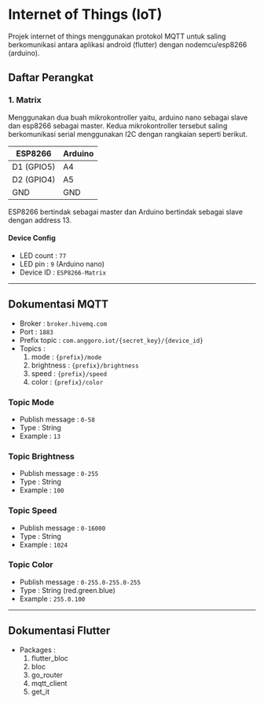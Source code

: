 # Internet of Things (IoT)

Projek internet of things menggunakan protokol MQTT untuk saling berkomunikasi antara aplikasi android (flutter) dengan nodemcu/esp8266 (arduino).

## Daftar Perangkat

### 1. Matrix

Menggunakan dua buah mikrokontroller yaitu, arduino nano sebagai slave dan esp8266 sebagai master. Kedua mikrokontroller tersebut saling berkomunikasi serial menggunakan I2C dengan rangkaian seperti berikut.

| ESP8266    | Arduino |
| ---------- | ------- |
| D1 (GPIO5) | A4      |
| D2 (GPIO4) | A5      |
| GND        | GND     |

ESP8266 bertindak sebagai master dan Arduino bertindak sebagai slave dengan address 13.

#### Device Config

- LED count : `77`
- LED pin : `9` (Arduino nano)
- Device ID : `ESP8266-Matrix`

<hr />

## Dokumentasi MQTT

- Broker : `broker.hivemq.com`
- Port : `1883`
- Prefix topic : `com.anggoro.iot/{secret_key}/{device_id}`
- Topics :
  1. mode : `{prefix}/mode`
  2. brightness : `{prefix}/brightness`
  3. speed : `{prefix}/speed`
  4. color : `{prefix}/color`

### Topic Mode

- Publish message : `0-58`
- Type : String
- Example : `13`

### Topic Brightness

- Publish message : `0-255`
- Type : String
- Example : `100`

### Topic Speed

- Publish message : `0-16000`
- Type : String
- Example : `1024`

### Topic Color

- Publish message : `0-255.0-255.0-255`
- Type : String (red.green.blue)
- Example : `255.0.100`

<hr />

## Dokumentasi Flutter

- Packages :
  1. flutter_bloc
  2. bloc
  3. go_router
  4. mqtt_client
  5. get_it
